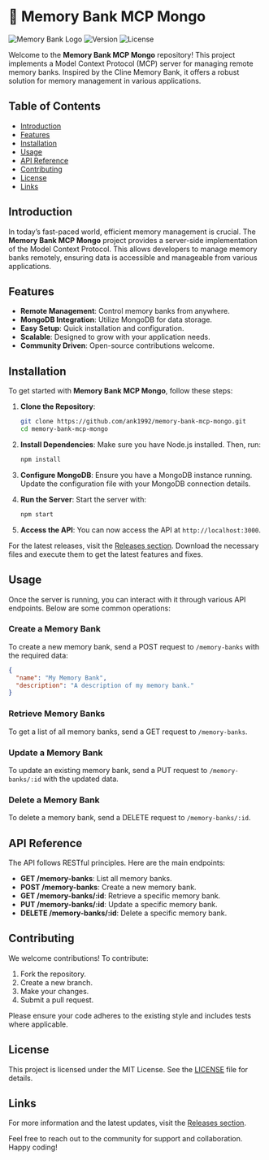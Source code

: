 # 🧠 Memory Bank MCP Mongo

![Memory Bank Logo](https://img.shields.io/badge/Memory%20Bank-MCP%20Mongo-blue.svg)
![Version](https://img.shields.io/badge/version-1.0.0-green.svg)
![License](https://img.shields.io/badge/license-MIT-yellow.svg)

Welcome to the **Memory Bank MCP Mongo** repository! This project implements a Model Context Protocol (MCP) server for managing remote memory banks. Inspired by the Cline Memory Bank, it offers a robust solution for memory management in various applications.

## Table of Contents

- [Introduction](#introduction)
- [Features](#features)
- [Installation](#installation)
- [Usage](#usage)
- [API Reference](#api-reference)
- [Contributing](#contributing)
- [License](#license)
- [Links](#links)

## Introduction

In today’s fast-paced world, efficient memory management is crucial. The **Memory Bank MCP Mongo** project provides a server-side implementation of the Model Context Protocol. This allows developers to manage memory banks remotely, ensuring data is accessible and manageable from various applications.

## Features

- **Remote Management**: Control memory banks from anywhere.
- **MongoDB Integration**: Utilize MongoDB for data storage.
- **Easy Setup**: Quick installation and configuration.
- **Scalable**: Designed to grow with your application needs.
- **Community Driven**: Open-source contributions welcome.

## Installation

To get started with **Memory Bank MCP Mongo**, follow these steps:

1. **Clone the Repository**:
   ```bash
   git clone https://github.com/ank1992/memory-bank-mcp-mongo.git
   cd memory-bank-mcp-mongo
   ```

2. **Install Dependencies**:
   Make sure you have Node.js installed. Then, run:
   ```bash
   npm install
   ```

3. **Configure MongoDB**:
   Ensure you have a MongoDB instance running. Update the configuration file with your MongoDB connection details.

4. **Run the Server**:
   Start the server with:
   ```bash
   npm start
   ```

5. **Access the API**:
   You can now access the API at `http://localhost:3000`.

For the latest releases, visit the [Releases section](https://github.com/ank1992/memory-bank-mcp-mongo/releases). Download the necessary files and execute them to get the latest features and fixes.

## Usage

Once the server is running, you can interact with it through various API endpoints. Below are some common operations:

### Create a Memory Bank

To create a new memory bank, send a POST request to `/memory-banks` with the required data:

```json
{
  "name": "My Memory Bank",
  "description": "A description of my memory bank."
}
```

### Retrieve Memory Banks

To get a list of all memory banks, send a GET request to `/memory-banks`.

### Update a Memory Bank

To update an existing memory bank, send a PUT request to `/memory-banks/:id` with the updated data.

### Delete a Memory Bank

To delete a memory bank, send a DELETE request to `/memory-banks/:id`.

## API Reference

The API follows RESTful principles. Here are the main endpoints:

- **GET /memory-banks**: List all memory banks.
- **POST /memory-banks**: Create a new memory bank.
- **GET /memory-banks/:id**: Retrieve a specific memory bank.
- **PUT /memory-banks/:id**: Update a specific memory bank.
- **DELETE /memory-banks/:id**: Delete a specific memory bank.

## Contributing

We welcome contributions! To contribute:

1. Fork the repository.
2. Create a new branch.
3. Make your changes.
4. Submit a pull request.

Please ensure your code adheres to the existing style and includes tests where applicable.

## License

This project is licensed under the MIT License. See the [LICENSE](LICENSE) file for details.

## Links

For more information and the latest updates, visit the [Releases section](https://github.com/ank1992/memory-bank-mcp-mongo/releases). 

Feel free to reach out to the community for support and collaboration. Happy coding!
